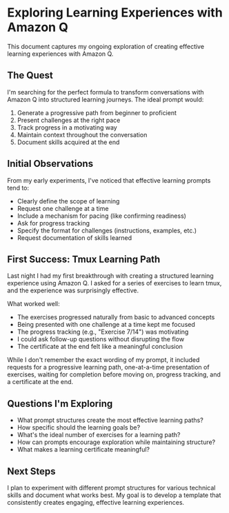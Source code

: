 # Exploring Learning Experiences with Amazon Q

This document captures my ongoing exploration of creating effective learning experiences with Amazon Q.

## The Quest

I'm searching for the perfect formula to transform conversations with Amazon Q into structured learning journeys. The ideal prompt would:

1. Generate a progressive path from beginner to proficient
2. Present challenges at the right pace
3. Track progress in a motivating way
4. Maintain context throughout the conversation
5. Document skills acquired at the end

## Initial Observations

From my early experiments, I've noticed that effective learning prompts tend to:

- Clearly define the scope of learning
- Request one challenge at a time
- Include a mechanism for pacing (like confirming readiness)
- Ask for progress tracking
- Specify the format for challenges (instructions, examples, etc.)
- Request documentation of skills learned

## First Success: Tmux Learning Path

Last night I had my first breakthrough with creating a structured learning experience using Amazon Q. I asked for a series of exercises to learn tmux, and the experience was surprisingly effective.

What worked well:
- The exercises progressed naturally from basic to advanced concepts
- Being presented with one challenge at a time kept me focused
- The progress tracking (e.g., "Exercise 7/14") was motivating
- I could ask follow-up questions without disrupting the flow
- The certificate at the end felt like a meaningful conclusion

While I don't remember the exact wording of my prompt, it included requests for a progressive learning path, one-at-a-time presentation of exercises, waiting for completion before moving on, progress tracking, and a certificate at the end.

## Questions I'm Exploring

- What prompt structures create the most effective learning paths?
- How specific should the learning goals be?
- What's the ideal number of exercises for a learning path?
- How can prompts encourage exploration while maintaining structure?
- What makes a learning certificate meaningful?

## Next Steps

I plan to experiment with different prompt structures for various technical skills and document what works best. My goal is to develop a template that consistently creates engaging, effective learning experiences.
